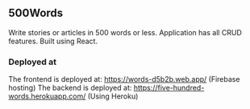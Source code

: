 ## 500Words

Write stories or articles in 500 words or less. Application has all CRUD features. Built using React.

### Deployed at

The frontend is deployed at: https://words-d5b2b.web.app/ (Firebase hosting)
The backend is deployed at: https://five-hundred-words.herokuapp.com/ (Using Heroku)
